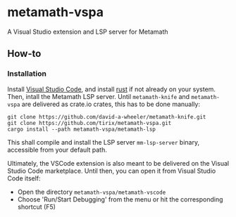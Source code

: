 # metamath-vspa
A Visual Studio extension and LSP server for Metamath

## How-to

### Installation

Install [Visual Studio Code](https://code.visualstudio.com/), and install [rust](https://www.rust-lang.org/tools/install) if not already on your system.
Then, intall the Metamath LSP server. Until `metamath-knife` and `metamath-vspa` are delivered as crate.io crates, this has to be done manually:
```
git clone https://github.com/david-a-wheeler/metamath-knife.git
git clone https://github.com/tirix/metamath-vspa.git
cargo install --path metamath-vspa/metamath-lsp
```
This shall compile and install the LSP server `mm-lsp-server` binary, accessible from your default path.

Ultimately, the VSCode extension is also meant to be delivered on the Visual Studio Code marketplace. Until then, you can open it from Visual Studio Code itself:
* Open the directory `metamath-vspa/metamath-vscode`
* Choose 'Run/Start Debugging' from the menu or hit the corresponding shortcut (F5)


